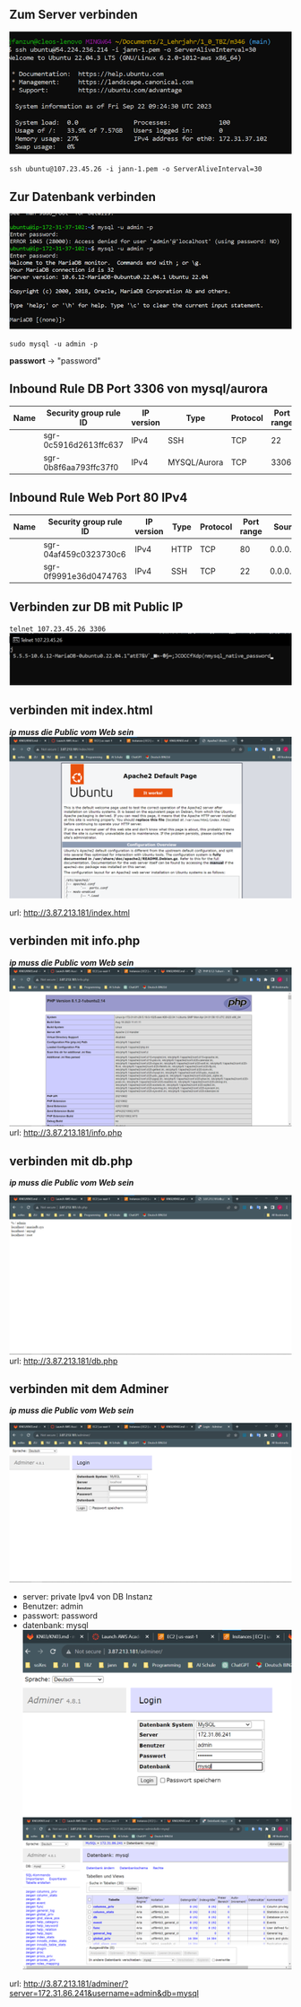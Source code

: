 ## Zum Server verbinden
![Alt text](image-1.png)

``ssh ubuntu@107.23.45.26 -i jann-1.pem -o ServerAliveInterval=30``

## Zur Datenbank verbinden

![Alt text](image.png)

``sudo mysql -u admin -p
``

**passwort** -> "password"


## Inbound Rule DB Port 3306 von mysql/aurora
| Name | Security group rule ID | IP version | Type           | Protocol | Port range | Source      | Description |
|------|------------------------|------------|----------------|----------|------------|-------------|-------------|
|      | sgr-0c5916d2613ffc637  | IPv4       | SSH            | TCP      | 22         | 0.0.0.0/0  |             |
|      | sgr-0b8f6aa793ffc37f0  | IPv4       | MYSQL/Aurora   | TCP      | 3306       | 0.0.0.0/0  |             |

## Inbound Rule Web Port 80 IPv4
| Name | Security group rule ID | IP version | Type | Protocol | Port range | Source     | Description |
|------|------------------------|------------|------|----------|------------|------------|-------------|
|      | sgr-04af459c0323730c6  | IPv4       | HTTP | TCP      | 80         | 0.0.0.0/0 |             |
|      | sgr-0f9991e36d0474763  | IPv4       | SSH  | TCP      | 22         | 0.0.0.0/0 |             |

## Verbinden zur DB mit Public IP

``telnet 107.23.45.26 3306
``
![Alt text](image-3.png)

## verbinden mit index.html

**_ip muss die Public vom Web sein_**
![Alt text](image-4.png)

url: http://3.87.213.181/index.html

## verbinden mit info.php
**_ip muss die Public vom Web sein_**
![Alt text](image-5.png)
url: http://3.87.213.181/info.php

## verbinden mit db.php
**_ip muss die Public vom Web sein_**

![Alt text](image-6.png)
url: http://3.87.213.181/db.php

## verbinden mit dem Adminer
**_ip muss die Public vom Web sein_**

![Alt text](image-7.png)
- server: private Ipv4 von DB Instanz
- Benutzer: admin
- passwort: password
- datenbank: mysql
![Alt text](image-8.png)
![Alt text](image-9.png)

url: http://3.87.213.181/adminer/?server=172.31.86.241&username=admin&db=mysql